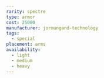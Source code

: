 ```yaml
---
rarity: spectre
type: armor
cost: 25000
manufacturer: jormungand-technology
tags:
  - special
placement: arms
availability:
  - light
  - medium
  - heavy
---
```

